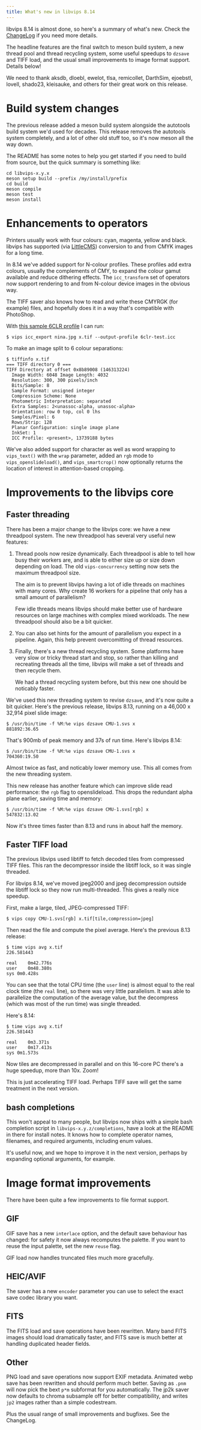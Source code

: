 ```yaml
---
title: What's new in libvips 8.14
---
```


libvips 8.14 is almost done, so here's a summary of what's new. Check the
[ChangeLog](https://github.com/libvips/libvips/blob/master/ChangeLog)
if you need more details.

The headline features are the final switch to meson build system, a new
thread pool and thread recycling system, some useful speedups to `dzsave` and
TIFF load, and the usual small improvements to image format support. Details
below!

We need to thank aksdb, dloebl, ewelot, tlsa, remicollet, DarthSim,
ejoebstl, lovell, shado23, kleisauke, and others for their great work on
this release.

# Build system changes

The previous release added a meson build system alongside the autotools build
system we'd used for decades. This release removes the autotools system
completely, and a lot of other old stuff too, so it's now meson all the way
down.

The README has some notes to help you get started if you need to build from
source, but the quick summary is something like:

```
cd libvips-x.y.x
meson setup build --prefix /my/install/prefix
cd build
meson compile
meson test
meson install
```

# Enhancements to operators

Printers usually work with four colours: cyan, magenta, yellow and black.
libvips has supported (via [LittleCMS](https://www.littlecms.com/))
conversion to and from CMYK images for a long time.

In 8.14 we've added support for N-colour profiles. These profiles add extra
colours, usually the complements of CMY, to expand the colour gamut available
and reduce dithering effects. The `icc_transform` set of operators now 
support rendering to and from N-colour device images in the obvious way.

The TIFF saver also knows how to read and write these CMYRGK (for example)
files, and hopefully does it in a way that's compatible with PhotoShop.

With [this sample 6CLR
profile](https://github.com/libvips/libvips/files/9550789/6clr-test.icc.zip)
I can run:

```
$ vips icc_export nina.jpg x.tif --output-profile 6clr-test.icc
```

To make an image split to 6 colour separations:

```
$ tiffinfo x.tif
=== TIFF directory 0 ===
TIFF Directory at offset 0x8b89008 (146313224)
  Image Width: 6048 Image Length: 4032
  Resolution: 300, 300 pixels/inch
  Bits/Sample: 8
  Sample Format: unsigned integer
  Compression Scheme: None
  Photometric Interpretation: separated
  Extra Samples: 2<unassoc-alpha, unassoc-alpha>
  Orientation: row 0 top, col 0 lhs
  Samples/Pixel: 6
  Rows/Strip: 128
  Planar Configuration: single image plane
  InkSet: 1
  ICC Profile: <present>, 13739188 bytes
```

We've also added support for character as well as word wrapping
to `vips_text()` with the `wrap` parameter, added an `rgb` mode to
`vips_openslideload()`, and `vips_smartcrop()` now optionally returns the
location of interest in attention-based cropping.

# Improvements to the libvips core

## Faster threading

There has been a major change to the libvips core: we have a new threadpool
system. The new threadpool has several very useful new features:

1. Thread pools now resize dynamically. Each threadpool is able to tell how 
   busy their workers are, and is able to either size up or size down 
   depending on load. The old `vips-concurrency` setting now sets the maximum
   threadpool size.

   The aim is to prevent libvips having a lot of idle threads on machines with
   many cores. Why create 16 workers for a pipeline that only has a small
   amount of parallelism? 

   Few idle threads means libvips should make better use of hardware resources
   on large machines with complex mixed workloads. The new threadpool should
   also be a bit quicker.

2. You can also set hints for the amount of parallelism you expect in a
   pipeline. Again, this help prevent overcomitting of thread resources.

3. Finally, there's a new thread recycling system. Some platforms have very
   slow or tricky thread start and stop, so rather than killing and recreating
   threads all the time, libvips will make a set of threads and then recycle
   them.

   We had a thread recycling system before, but this new one should be
   noticably faster.

We've used this new threading system to revise `dzsave`, and it's now quite a
bit quicker. Here's the previous release, libvips 8.13, running on a
46,000 x 32,914 pixel slide image:

```
$ /usr/bin/time -f %M:%e vips dzsave CMU-1.svs x
881892:36.65
```

That's 900mb of peak memory and 37s of run time. Here's libvips 8.14:

```
$ /usr/bin/time -f %M:%e vips dzsave CMU-1.svs x
704360:19.50
```

Almost twice as fast, and noticably lower memory use. This all comes from the
new threading system.

This new release has another feature which can improve slide read
performance: the `rgb` flag to openslideload. This drops the redundant alpha 
plane earlier, saving time and memory:

```
$ /usr/bin/time -f %M:%e vips dzsave CMU-1.svs[rgb] x
547832:13.02
```

Now it's three times faster than 8.13 and runs in about half the memory.

## Faster TIFF load

The previous libvips used libtiff to fetch decoded tiles from compressed 
TIFF files. This ran the decompressor inside the libtiff lock, so it was
single threaded.

For libvips 8.14, we've moved jpeg2000 and jpeg decompression outside the
libtiff lock so they now run multi-threaded. This gives a really nice speedup.

First, make a large, tiled, JPEG-compressed TIFF:

```
$ vips copy CMU-1.svs[rgb] x.tif[tile,compression=jpeg]
```

Then read the file and compute the pixel average. Here's the previous 8.13
release:

```
$ time vips avg x.tif 
226.581443

real    0m42.776s
user    0m48.380s
sys 0m0.428s
```

You can see that the total CPU time (the `user` line) is almost equal to the
real clock time (the `real` line), so there was very little parallelism. It
was able to parallelize the computation of the average value, but the
decompress (which was most of the run time) was single threaded.

Here's 8.14:

```
$ time vips avg x.tif 
226.581443

real	0m3.371s
user	0m17.413s
sys	0m1.573s
```

Now tiles are decompressed in parallel and on this 16-core PC there's a
huge speedup, more than 10x. Zoom!

This is just accelerating TIFF load. Perhaps TIFF save will get the same
treatment in the next version.

## bash completions

This won't appeal to many people, but libvips now ships with a simple
bash completion script in `libvips-x.y.z/completions`, have a look at the
README in there for install notes. It knows how to complete operator names,
filenames, and required arguments, including enum values.

It's useful now, and we hope to improve it in the next version, perhaps by
expanding optional arguments, for example.

# Image format improvements

There have been quite a few improvements to file format support.

## **GIF** 

GIF save has a new `interlace` option, and the default save behaviour has
changed: for safety it now always recomputes the palette. If you want to
reuse the input palette, set the new `reuse` flag.

GIF load now handles truncated files much more gracefully.

## **HEIC/AVIF** 

The saver has a new `encoder` parameter you can use to select
the exact save codec library you want.

## **FITS** 

The FITS load and save operations have been rewritten. Many band
FITS images should load dramatically faster, and FITS save is much better at
handling duplicated header fields.

## Other

PNG load and save operations now support EXIF metadata.  Animated webp save
has been rewritten and should perform much better.  Saving as `.pnm` will
now pick the bext `p*m` subformat for you automatically.  The jp2k saver
now defaults to chroma subsample off for better compatibility, and writes
`jp2` images rather than a simple codestream.

Plus the usual range of small improvements and bugfixes. See the ChangeLog.
